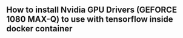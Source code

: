 ## How to install Nvidia GPU Drivers (GEFORCE 1080 MAX-Q) to use with tensorflow inside docker container
